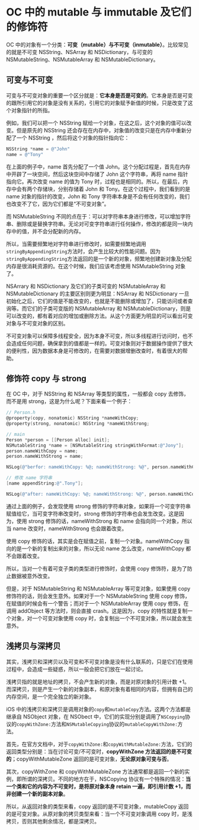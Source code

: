# OC 中的 mutable 与 immutable 及它们的修饰符

OC 中的对象有一个分类：**可变（mutable）**与**不可变（inmutable）**。比较常见的就是不可变 NSString、NSArray 和 NSDictionary，与可变的 NSMutableString、NSMutableArray 和 NSMutableDictionary。

## 可变与不可变

可变与不可变对象的重要一个区分就是：**它本身是否是可变的**。它本身是否是可变的跟所引用它的对象是没有关系的，引用它的对象赋予新值的时候，只是改变了这个对象指针的所指。

例如，我们可以把一个 NSString 赋给一个对象，在这之后，这个对象的值可以改变。但是原先的 NSString 还会存在在内存中，对象值的改变只是在内存中重新分配了一个 NSString ，然后将这个对象的指针指向它：

```objective-c
NSString *name = @"John"
name = @"Tony"
```

在上面的例子中，name 首先分配了一个值 John。这个分配过程是，首先在内存中开辟了一块空间，然后这块空间中存储了 John 这个字符串，再将 name 指针指向它。再次改变 name 的值为 Tony 时，过程也是相同的。所以，在最后，内存中会有两个存储块，分别存储着 John 和 Tony。在这个过程中，我们看到的是 name 对象的指针的改变，John 和 Tony 字符串本身是不会有任何改变的，我们也改变不了它，因为它们都是“不可变对象”。

而 NSMutableString 不同的点在于：可以对字符串本身进行修改，可以增加字符串、删除或是替换字符串。无论对可变字符串进行任何操作，修改的都是同一块内存中的值，并不会分配新的内存。

所以，当需要频繁地对字符串进行修改时，如需要频繁地调用`stringByAppendingString`方法时，会产生比较大的性能问题。因为`stringByAppendingString`方法返回的是一个新的对象，频繁地创建新对象及分配内存是很消耗资源的。在这个时候，我们应该考虑使用 NSMutableString 对象了。

NSArrary 和 NSDictionary 及它们的子类可变的 NSMutableArray 和 NSMutableDictionary 的主要区别则更为明显：NSArray 和 NSDictionary 一旦初始化之后，它们的值是不能改变的，也就是不能删除或增加了，只能访问或者查询等。而它们的子类可变版的 NSMutableArray 和 NSMutableDictionary，则是可以改变的，都有着对应的增加或删除方法。从这个方面更为明显的可以看出可变对象与不可变对象的区别。

不可变对象可以保障多线程安全，因为本身不可变，所以多线程进行访问时，也不会造成任何问题，确保拿到的值都是一样的。可变对象则对于数据操作提供了很大的便利性，因为数据本身是可修改的，在需要对数据增删改查时，有着很大的帮助。

## 修饰符 copy 与 strong

在 OC 中，对于 NSString 和 NSArray 等类型的属性，一般都会 copy 去修饰，而不是用 strong，这是为什么呢？下面来看一个例子：

```objective-c
// Person.h
@property(copy, nonatomic) NSString *nameWithCopy;
@property(strong, nonatomic) NSString *nameWithStrong;

// main
Person *person = [[Person alloc] init];
NSMutableString *name = [NSMutableString stringWithFormat:@"Jony"];
person.nameWithCopy = name;
person.nameWithStrong = name;

NSLog(@"berfor: nameWithCopy: %@; nameWithStrong: %@", person.nameWithCopy, person.nameWithStrong); // Jony; Jony

// 修改 name 字符串
[name appendString:@".Tony"];

NSLog(@"after: nameWithCopy: %@; nameWithStrong: %@", person.nameWithCopy, person.nameWithStrong); // Jony; Jony.Tony
```

通过上面的例子，会发现使用 strong 修饰的字符串对象，如果将一个可变字符串赋值给它，当可变字符串改变时，strong 修饰的字符串也会发生改变。这是因为，使用 strong 修饰的话，nameWithStrong 和 name 会指向同一个对象，所以当 name 改变时，nameWithStrong 也会跟着改变。

使用 copy 修饰的话，其实是会在赋值之前，复制一个对象。nameWithCopy 指向的是一个新的复制出来的对象，所以无论 name 怎么改变，nameWithCopy 都不会跟着改变。

所以，当对一个有着可变子类的类型进行修饰时，会使用 copy 修饰符，是为了防止数据被意外改变。

但是，对于 NSMutableString 和 NSMutableArray 等可变对象，如果使用 copy 修饰符的话，则会发生意外。如果对于一个 NSMutableString 使用 copy 修饰，在赋值的时候会有一个警告；而对于一个 NSMutableArray 使用 copy 修饰，在调用 addObject 等方法时，则会直接 crash。这是因为，copy 的特性就是复制一个对象，对一个可变对象使用 copy 时，会复制出一个不可变对象，所以就会发生意外。

## 浅拷贝与深拷贝

其实，浅拷贝和深拷贝以及可变和不可变对象是没有什么联系的，只是它们在使用过程中，会造成一些疑惑，所以一般会把它们放在一起讨论。

浅拷贝指的就是地址的拷贝，不会产生新的对象，而是对原对象的引用计数 +1。而深拷贝，则是产生一个新的对象副本，和原对象有着相同的内容，但拥有自己的内存空间，是一个完全独立的新对象。

iOS 中的浅拷贝和深拷贝是调用对象的`copy`和`mutableCopy`方法。这两个方法都是继承自 NSObject 对象，在 NSObect 中，它们的实现分别是调用了`NSCopying`协议的`copyWithZone:`方法和`NSMutableCopying`协议的`mutableCopyWithZone:`方法。

首先，在官方文档中，对于`copyWithZone:`和`copyWithMutableZone:`方法，它们的返回类型分别是：当在讨论可变/不可变时，**copyWithZone 方法返回的是不可变的**；copyWithMutableZone 返回的是可变对象，**无论原对象可变与否**。

其次，copyWithZone 和 copyWithMutableZone 方法通常都是返回一个新的实例，即所谓的深拷贝。不同的地方在于，NSCopying 协议有一个特殊的情况：**当一个类和它的内容为不可变时，是将原对象本身 retain 一遍，即引用计数 +1，而非创建一个新的副本对象**。

所以，从返回对象的类型来看，copy 返回的是不可变对象，mutableCopy 返回的是可变对象。从原对象的拷贝类型来看：当一个不可变对象调用 copy 时，是浅拷贝，否则其他剩余情况，都是深拷贝。